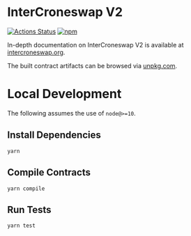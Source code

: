 # InterCroneswap V2

[![Actions Status](https://github.com/InterCroneswap/intercroneswap-v2-periphery/workflows/CI/badge.svg)](https://github.com/InterCroneswap/intercroneswap-v2-periphery/actions)
[![npm](https://img.shields.io/npm/v/@intercroneswap/v2-periphery?style=flat-square)](https://npmjs.com/package/@intercroneswap/v2-periphery)

In-depth documentation on InterCroneswap V2 is available at [intercroneswap.org](https://intercroneswap.org/docs).

The built contract artifacts can be browsed via [unpkg.com](https://unpkg.com/browse/@intercroneswap/v2-periphery@latest/).

# Local Development

The following assumes the use of `node@>=10`.

## Install Dependencies

`yarn`

## Compile Contracts

`yarn compile`

## Run Tests

`yarn test`
